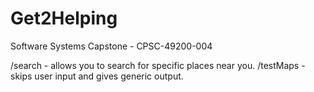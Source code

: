 # Get2Helping
Software Systems Capstone - CPSC-49200-004

/search - allows you to search for specific places near you.
/testMaps - skips user input and gives generic output.